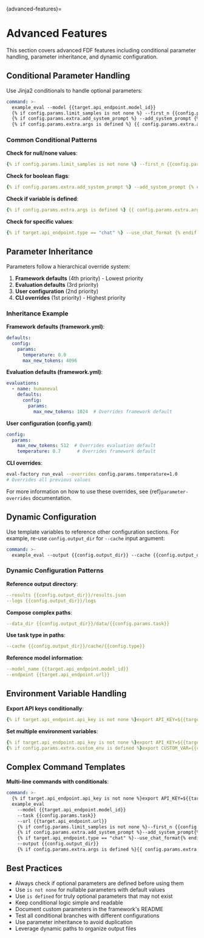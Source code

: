 (advanced-features)=

# Advanced Features

This section covers advanced FDF features including conditional parameter handling, parameter inheritance, and dynamic configuration.

## Conditional Parameter Handling

Use Jinja2 conditionals to handle optional parameters:

```yaml
command: >-
  example_eval --model {{target.api_endpoint.model_id}}
  {% if config.params.limit_samples is not none %} --first_n {{config.params.limit_samples}}{% endif %}
  {% if config.params.extra.add_system_prompt %} --add_system_prompt {% endif %}
  {% if config.params.extra.args is defined %} {{ config.params.extra.args }} {% endif %}
```

### Common Conditional Patterns

**Check for null/none values**:
```yaml
{% if config.params.limit_samples is not none %} --first_n {{config.params.limit_samples}}{% endif %}
```

**Check for boolean flags**:
```yaml
{% if config.params.extra.add_system_prompt %} --add_system_prompt {% endif %}
```

**Check if variable is defined**:
```yaml
{% if config.params.extra.args is defined %} {{ config.params.extra.args }} {% endif %}
```

**Check for specific values**:
```yaml
{% if target.api_endpoint.type == "chat" %} --use_chat_format {% endif %}
```

## Parameter Inheritance

Parameters follow a hierarchical override system:

1. **Framework defaults** (4th priority) - Lowest priority
2. **Evaluation defaults** (3rd priority)
3. **User configuration** (2nd priority)
4. **CLI overrides** (1st priority) - Highest priority

### Inheritance Example

**Framework defaults (framework.yml)**:
```yaml
defaults:
  config:
    params:
      temperature: 0.0
      max_new_tokens: 4096
```

**Evaluation defaults (framework.yml)**:
```yaml
evaluations:
  - name: humaneval
    defaults:
      config:
        params:
          max_new_tokens: 1024  # Overrides framework default
```

**User configuration (config.yaml)**:
```yaml
config:
  params:
    max_new_tokens: 512  # Overrides evaluation default
    temperature: 0.7      # Overrides framework default
```

**CLI overrides**:
```bash
eval-factory run_eval --overrides config.params.temperature=1.0
# Overrides all previous values
```

For more information on how to use these overrides, see {ref}`parameter-overrides` documentation.

## Dynamic Configuration

Use template variables to reference other configuration sections. For example, re-use `config.output_dir` for `--cache` input argument:

```yaml
command: >-
  example_eval --output {{config.output_dir}} --cache {{config.output_dir}}/cache
```

### Dynamic Configuration Patterns

**Reference output directory**:
```yaml
--results {{config.output_dir}}/results.json
--logs {{config.output_dir}}/logs
```

**Compose complex paths**:
```yaml
--data_dir {{config.output_dir}}/data/{{config.params.task}}
```

**Use task type in paths**:
```yaml
--cache {{config.output_dir}}/cache/{{config.type}}
```

**Reference model information**:
```yaml
--model_name {{target.api_endpoint.model_id}}
--endpoint {{target.api_endpoint.url}}
```

## Environment Variable Handling

**Export API keys conditionally**:
```yaml
{% if target.api_endpoint.api_key is not none %}export API_KEY=${{target.api_endpoint.api_key}} && {% endif %}
```

**Set multiple environment variables**:
```yaml
{% if target.api_endpoint.api_key is not none %}export API_KEY=${{target.api_endpoint.api_key}} && {% endif %}
{% if config.params.extra.custom_env is defined %}export CUSTOM_VAR={{config.params.extra.custom_env}} && {% endif %}
```

## Complex Command Templates

**Multi-line commands with conditionals**:
```yaml
command: >-
  {% if target.api_endpoint.api_key is not none %}export API_KEY=${{target.api_endpoint.api_key}} && {% endif %}
  example_eval 
    --model {{target.api_endpoint.model_id}}
    --task {{config.params.task}}
    --url {{target.api_endpoint.url}}
    {% if config.params.limit_samples is not none %}--first_n {{config.params.limit_samples}}{% endif %}
    {% if config.params.extra.add_system_prompt %}--add_system_prompt{% endif %}
    {% if target.api_endpoint.type == "chat" %}--use_chat_format{% endif %}
    --output {{config.output_dir}}
    {% if config.params.extra.args is defined %}{{ config.params.extra.args }}{% endif %}
```

## Best Practices

- Always check if optional parameters are defined before using them
- Use `is not none` for nullable parameters with default values
- Use `is defined` for truly optional parameters that may not exist
- Keep conditional logic simple and readable
- Document custom parameters in the framework's README
- Test all conditional branches with different configurations
- Use parameter inheritance to avoid duplication
- Leverage dynamic paths to organize output files

